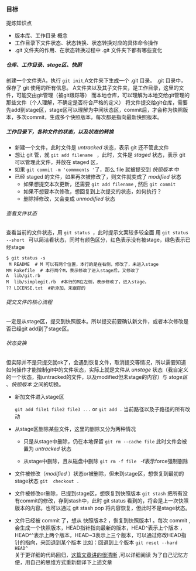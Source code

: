 ### 目标
提炼知识点
- 版本库、工作目录 概念
- 工作目录下文件状态、状态转换、状态转换对应的具体命令操作
- .git 文件夹的作用、在状态转换过程中 .git 文件夹下都有哪些变化 

##### 仓库、工作目录、stage区、快照

创建一个文件夹A，执行 `git init`,A文件夹下生成一个 .git 目录。 .git 目录中，保存了 git 使用的所有信息。
A文件夹以及其子文件夹，是工作目录，这里的文件，可能交由git管理（被git跟踪等）
而本地仓库，可以理解为本地交给git管理的那些文件（个人理解，不确定是否符合严格的定义）
将文件提交给git仓库，需要先add到stage区，stage区可以理解为中间状态区，commit后，才会称为快照版本，多次commit，生成多个快照版本，每次都是指向最新快照版本。


##### 工作目录下，各种文件的状态，以及状态的转换

- 新建一个文件，此时文件是 *untracked* 状态，表示 git 还不管此文件
- 想让 git 管，就 `git add filename ` ，此时，文件是 *staged* 状态，表示 git 可以管理此文件，并放在 staged 区，
- 如果 `git commit -m 'commments '`了，那么 file 就被提交到 *快照版本* 中
- 已经 staged 的文件，如果再次被修改了，则文件就变成了 *modified*  状态
	+ 如果想提交本次更新，还需要 `git add filename` , 然后 `git commit `
	+ 如果不想要本次修改，想回复到上次提交的状态，如何执行？
	+ 删除掉修改，又会变成 *unmodified*  状态

###### 查看文件状态

查看当前的文件状态，用 `git status `，此时提示文案较多较全面
用 `git status --short ` 可以简洁看状态，同时有颜色区分，红色表示没有被stage，绿色表示已经stage
```shell
$ git status -s
 M README  # M 可以有两个位置，本行的是在右侧，修改了，未进入stage
MM Rakefile  # 本行两个M，表示修改了进入stage后，又修改了
A  lib/git.rb
M  lib/simplegit.rb  #本行的M在左侧，表示修改了，进入stage，
?? LICENSE.txt  #新添加，未跟踪的
```

###### 提交文件的核心流程

一定是从stage区，提交到快照版本。所以提交前要确认新文件，或者本次修改是否已经git add到了stage区。

###### 状态变换

但实际并不是只提交就ok了，会遇到恢复文件，取消提交等情况，所以需要知道如何操作才能控制git中的文件状态，实际上就是文件从 *unstage* 状态（我自定义的一个状态，指untracked的文件，以及modified但未stage的内容）与 *stage区* 、*快照版本* 之间的切换。
- 新加文件进入stage区 

	`git add file1 file2 file3 ...`  or `git add .` 当前路径以及子路径的所有改动
	
- 从stage区删除某些文件，这里的删除又分为两种情况
	+ 只是从stage中删除，仍在本地保留 `git rm --cache file` 此时文件会被置为 *untracked* 状态
	
	+ 从stage中删除，且从磁盘中删除 `git rm -f file ` -f表示force强制删除
	
- 文件被修改（*modified* ）状态or被删除，但未到stage区，想恢复到最初的stage状态 `git  checkout .`

- 文件被修改or删除，已提到stage区，想恢复到快照版本 `git stash` 把所有没有commit的修改，存到stash中，此时 git status 看到的，将会是上一次快照版本的内容。也可以通过 git stash pop 将内容恢复，但此时不是stage状态。
- 文件已经被 commit 了，想从 快照版本2 ，恢复到快照版本1 。每次 commit , 会生成一个快照版本，HEAD指针指向最新的版本，HEAD^表示上个版本 ，HEAD^^表示上两个版本，HEAD~3表示上三个版本，可以通过修改HEAD指针的指向，来回退到某个版本
比如：回退到上个版本 `git reset --hard HEAD^`  
关于更详细的代码回归，[这篇文章讲的很清晰](https://github.com/geeeeeeeeek/git-recipes/wiki/5.2-%E4%BB%A3%E7%A0%81%E5%9B%9E%E6%BB%9A%EF%BC%9AReset%E3%80%81Checkout%E3%80%81Revert-%E7%9A%84%E9%80%89%E6%8B%A9) ,可以详细阅读
为了自己记忆方便，用自己的思维方式重新翻译下上述文章

